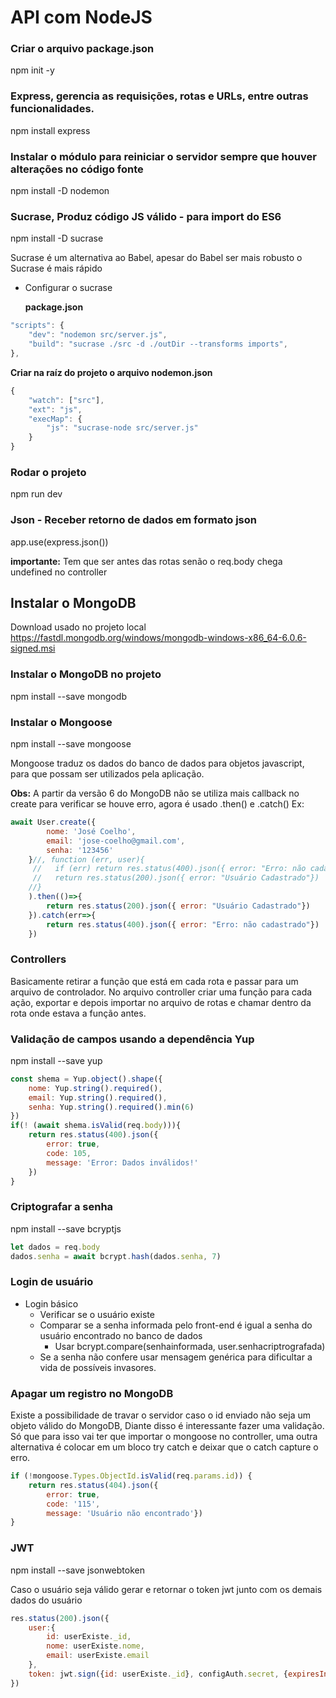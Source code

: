 # API com NodeJS
### Criar o arquivo package.json
npm init -y

### Express, gerencia as requisições, rotas e URLs, entre outras funcionalidades.
npm install express

### Instalar o módulo para reiniciar o servidor sempre que houver alterações no código fonte
npm install -D nodemon

### Sucrase, Produz código JS válido - para import do ES6
npm install -D sucrase

Sucrase é um alternativa ao Babel, apesar do Babel ser mais robusto o Sucrase é mais rápido

* Configurar o sucrase

   **package.json**
```javascript
"scripts": {
    "dev": "nodemon src/server.js",
    "build": "sucrase ./src -d ./outDir --transforms imports",
},
```
 
   **Criar na raíz do projeto o arquivo nodemon.json** 
```javascript
{
    "watch": ["src"],
    "ext": "js",
    "execMap": {
        "js": "sucrase-node src/server.js"
    }
}
```

### Rodar o projeto
npm run dev


### Json - Receber retorno de dados em formato json
app.use(express.json())

**importante:** Tem que ser antes das rotas senão o req.body chega undefined no controller





## Instalar o MongoDB

Download usado no projeto local
https://fastdl.mongodb.org/windows/mongodb-windows-x86_64-6.0.6-signed.msi

### Instalar o MongoDB no projeto
npm install --save mongodb

### Instalar o Mongoose
npm install --save mongoose

Mongoose traduz os dados do banco de dados para objetos javascript, para que possam ser utilizados pela aplicação.

**Obs:**
A partir da versão 6 do MongoDB não se utiliza mais callback no create para verificar se houve erro, agora é usado
.then() e .catch()
Ex:
```javascript
await User.create({
        nome: 'José Coelho',
        email: 'jose-coelho@gmail.com',
        senha: '123456'
    }//, function (err, user){
     //   if (err) return res.status(400).json({ error: "Erro: não cadastrado"})
     //   return res.status(200).json({ error: "Usuário Cadastrado"})
    //}
    ).then(()=>{
        return res.status(200).json({ error: "Usuário Cadastrado"})
    }).catch(err=>{
        return res.status(400).json({ error: "Erro: não cadastrado"})
    })
```



### Controllers
Basicamente retirar a função que está em cada rota e passar para um arquivo de controlador.
No arquivo controller criar uma função para cada ação, exportar e depois importar no arquivo
de rotas e chamar dentro da rota onde estava a função antes.





### Validação de campos usando a dependência Yup
npm install --save yup

```javascript
const shema = Yup.object().shape({
    nome: Yup.string().required(),
    email: Yup.string().required(),
    senha: Yup.string().required().min(6)
})
if(! (await shema.isValid(req.body))){
    return res.status(400).json({ 
        error: true,
        code: 105,
        message: 'Error: Dados inválidos!'
    })
}
```        





### Criptografar a senha
npm install --save bcryptjs

```javascript
let dados = req.body
dados.senha = await bcrypt.hash(dados.senha, 7)
```



### Login de usuário
* Login básico
    * Verificar se o usuário existe
    * Comparar se a senha informada pelo front-end é igual a senha do usuário encontrado no banco de dados
        * Usar bcrypt.compare(senhainformada, user.senhacriptrografada)
    * Se a senha não confere usar mensagem genérica para dificultar a vida de possíveis invasores.



### Apagar um registro no MongoDB
Existe a possibilidade de travar o servidor caso o id enviado não seja um objeto válido do MongoDB,
Diante disso é interessante fazer uma validação.
Só que para isso vai ter que importar o mongoose no controller, uma outra alternativa é colocar em um
bloco try catch e deixar que o catch capture o erro.

```javascript
if (!mongoose.Types.ObjectId.isValid(req.params.id)) {
    return res.status(404).json({ 
        error: true, 
        code: '115',
        message: 'Usuário não encontrado'})
} 
```




### JWT
npm install --save jsonwebtoken

Caso o usuário seja válido gerar e retornar o token jwt junto com os demais dados do usuário

```javascript
res.status(200).json({
    user:{
        id: userExiste._id,
        nome: userExiste.nome,
        email: userExiste.email
    },
    token: jwt.sign({id: userExiste._id}, configAuth.secret, {expiresIn:configAuth.expiresIn} )
})
```
